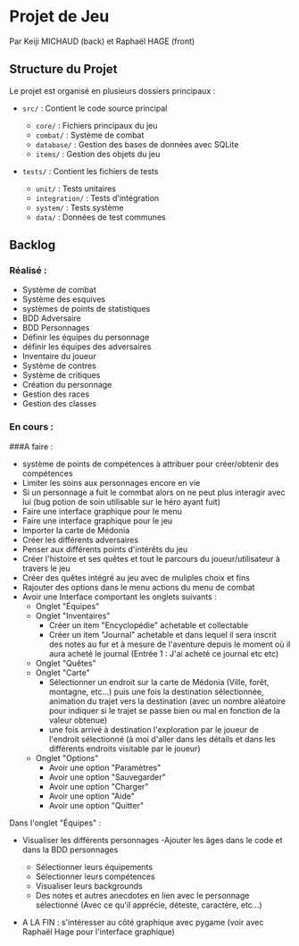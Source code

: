 # Projet de Jeu
Par Keiji MICHAUD (back) et Raphaël HAGE (front)
## Structure du Projet

Le projet est organisé en plusieurs dossiers principaux :

- `src/` : Contient le code source principal
  - `core/` : Fichiers principaux du jeu
  - `combat/` : Système de combat
  - `database/` : Gestion des bases de données avec SQLite
  - `items/` : Gestion des objets du jeu

- `tests/` : Contient les fichiers de tests
  - `unit/` : Tests unitaires
  - `integration/` : Tests d'intégration
  - `system/` : Tests système
  - `data/` : Données de test communes

## Backlog 

### Réalisé : 
- Système de combat 
- Système des esquives
- systèmes de points de statistiques
- BDD Adversaire
- BDD Personnages
- Définir les équipes du personnage
- définir les équipes des adversaires
- Inventaire du joueur
- Système de contres 
- Système de critiques
- Création du personnage
- Gestion des races
- Gestion des classes



### En cours :

###A faire : 
- système de points de compétences à attribuer pour créer/obtenir des  compétences
- Limiter les soins aux personnages encore en vie
- Si un personnage a fuit le commbat alors on ne peut plus interagir avec lui (bug potion de soin utilisable sur le héro ayant fuit)
- Faire une interface graphique pour le menu
- Faire une interface graphique pour le jeu
- Importer la carte de Médonia
- Créer les différents adversaires 
- Penser aux différents points d'intérêts du jeu 
- Créer l'histoire et ses quêtes et tout le parcours du joueur/utilisateur à travers le jeu
- Créer des quêtes intégré au jeu avec de muliples choix et fins
- Rajouter des options dans le menu actions du menu de combat
- Avoir une Interface comportant les onglets suivants :
  - Onglet "Équipes"
  - Onglet "Inventaires"
    - Créer un item "Encyclopédie" achetable et collectable
    - Créer un item "Journal" achetable et dans lequel il sera inscrit des notes au fur et à mesure de l'aventure depuis le moment où il aura acheté le journal (Entrée 1 : J'ai acheté ce journal etc etc)
  - Onglet "Quêtes"
  - Onglet "Carte" 
    - Sélectionner un endroit sur la carte de Médonia (Ville, forêt, montagne, etc...) puis une fois la destination sélectionnée, animation du trajet vers la destination (avec un nombre aléatoire pour indiquer si le trajet se passe bien ou mal en fonction de la valeur obtenue)
    - une fois arrivé à destination l'exploration par le joueur de l'endroit sélectionné (à moi d'aller dans les détails et dans les différents endroits visitable par le joueur)
  - Onglet "Options"
    - Avoir une option "Paramètres"
    - Avoir une option "Sauvegarder"
    - Avoir une option "Charger"
    - Avoir une option "Aide"
    - Avoir une option "Quitter"

Dans l'onglet "Équipes" :
- Visualiser les différents personnages
  -Ajouter les âges dans le code et dans la BDD personnages
  - Sélectionner leurs équipements 
  - Sélectionner leurs compétences
  - Visualiser leurs backgrounds 
  - Des notes et autres anecdotes en lien avec le personnage sélectionné (Avec ce qu'il apprécie, déteste, caractère, etc...)

- A LA FIN  : s'intéresser au côté graphique avec pygame (voir avec Raphaël Hage pour l'interface graphique)

